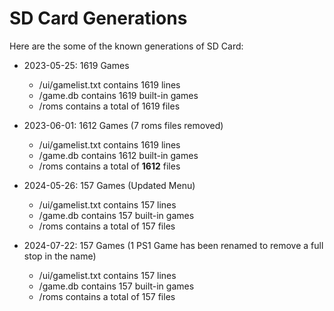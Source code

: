 # SD Card Generations


Here are the some of the known generations of SD Card:

- 2023-05-25: 1619 Games
    - /ui/gamelist.txt contains 1619 lines
    - /game.db contains 1619 built-in games
    - /roms contains a total of 1619 files

- 2023-06-01: 1612 Games (7 roms files removed)
    - /ui/gamelist.txt contains 1619 lines
    - /game.db contains 1612 built-in games
    - /roms contains a total of **1612** files

- 2024-05-26: 157 Games (Updated Menu)
    - /ui/gamelist.txt contains 157 lines
    - /game.db contains 157 built-in games
    - /roms contains a total of 157 files

- 2024-07-22: 157 Games (1 PS1 Game has been renamed to remove a full stop in the name)
    - /ui/gamelist.txt contains 157 lines
    - /game.db contains 157 built-in games
    - /roms contains a total of 157 files
